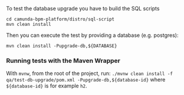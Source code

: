 To test the database upgrade you have to build the SQL scripts

```
cd camunda-bpm-platform/distro/sql-script
mvn clean install
```

Then you can execute the test by providing a database (e.g. postgres):

```
mvn clean install -Pupgrade-db,${DATABASE}
```

### Running tests with the Maven Wrapper

With `mvnw`, from the root of the project,
run: `./mvnw clean install -f qa/test-db-upgrade/pom.xml -Pupgrade-db,${database-id}`
where `${database-id}` is for example `h2`.